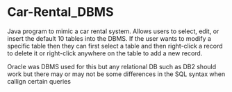 # Car-Rental_DBMS
Java program to mimic a car rental system. Allows users to select, edit, or insert the default 10 tables into the DBMS. If the user wants to modify a specific table then they can first select a table and then right-click a record to delete it or right-click anywhere on the table to add a new record.

Oracle was DBMS used for this but any relational DB such as DB2 should work but there may or may not be some differences in the SQL syntax when callign certain queries
